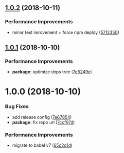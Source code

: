 ## [1.0.2](https://github.com/qiwi/redux-signal-bus/compare/v1.0.1...v1.0.2) (2018-10-11)


### Performance Improvements

* minor test imrovement + force npm deploy ([5712350](https://github.com/qiwi/redux-signal-bus/commit/5712350))

## [1.0.1](https://github.com/qiwi/redux-signal-bus/compare/v1.0.0...v1.0.1) (2018-10-10)


### Performance Improvements

* **package:** optimize deps tree ([7e5249e](https://github.com/qiwi/redux-signal-bus/commit/7e5249e))

# 1.0.0 (2018-10-10)


### Bug Fixes

* add release config ([7e67854](https://github.com/qiwi/redux-signal-bus/commit/7e67854))
* **package:** fix repo url ([7ccf97d](https://github.com/qiwi/redux-signal-bus/commit/7ccf97d))


### Performance Improvements

* migrate to babel v7 ([65c2d1d](https://github.com/qiwi/redux-signal-bus/commit/65c2d1d))

